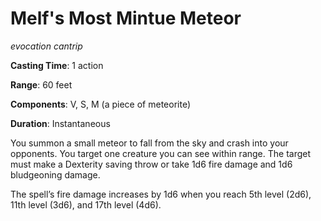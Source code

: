 # Melf's Most Mintue Meteor
*evocation cantrip*

**Casting Time**: 1 action

**Range**: 60 feet

**Components**: V, S, M (a piece of meteorite)

**Duration**: Instantaneous

You summon a small meteor to fall from the sky and crash into your opponents. You target one creature you can see within range. The target must make a Dexterity saving throw or take 1d6 fire damage and 1d6 bludgeoning damage.

The spell’s fire damage increases by 1d6 when you reach 5th level (2d6), 11th level (3d6), and 17th level (4d6).
